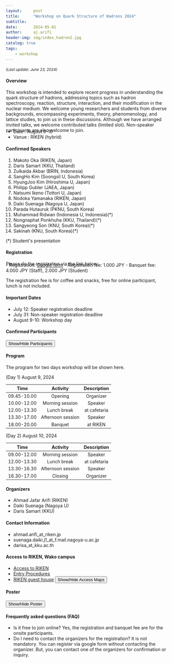 ```yaml
---
layout:     post
title:      "Workshop on Quark Structure of Hadrons 2024"
subtitle:   
date:       2024-05-01
author:     aj.arifi
header-img: img/index_hadron2.jpg
catalog: true
tags:
    - workshop
---
```


<small><i>(Last update: June 23, 2024)</i></small>


#### Overview
This workshop is intended to explore recent progress in understanding the quark structure of
hadrons, addressing topics such as hadron spectroscopy, reaction, structure, interaction, and
their modification in the nuclear medium. We welcome young researchers and students from
diverse backgrounds, encompassing experiments, theory, phenomenology, and lattice studies,
to join us in these discussions. Although we have arranged invited talks, we welcome contributed talks (limited slot).
Non-speaker participants are also welcome to join.
<p style="margin-bottom: -0.7cm;"></p>

- Date : August 9-10
- Vanue : RIKEN (hybrid)

#### Confirmed Speakers
1. Makoto Oka (RIKEN, Japan)
2. Daris Samart (KKU, Thailand)
3. Zulkaida Akbar (BRIN, Indonesia)
4. SangHo Kim (Soongsil U, South Korea)
5. HyungJoo Kim (Hiroshima U, Japan)
6. Philipp Gubler (JAEA, Japan)
7. Natsumi Ikeno (Tottori U, Japan)
8. Nodoka Yamanaka (RIKEN, Japan)
9. Daiki Suenaga (Nagoya U, Japan)
10. Parada Hutauruk (PKNU, South Korea)
11. Muhammad Ridwan (Indonesia U, Indonesia)(*)
12. Nongnaphat Ponkhuha (KKU, Thailand)(*)
13. Sangyeong Son (KNU, South Korea)(*)
14. Sakinah (KNU, South Korea)(*)

(*) Student's presentation

#### Registration
Please do the registration via the link below:
<p style="margin-bottom: -0.7cm;"></p>
- Registration: <a href="https://bit.ly/quarkhadron2024">Google form</a>
- Registration fee: 1.000 JPY 
- Banquet fee: 4.000 JPY (Staff), 2.000 JPY (Student)

The registration fee is for coffee and snacks, free for online participant, lunch is not included.

#### Important Dates
- July 12: Speaker registration deadline
- July 31: Non-speaker registration deadline
- August 9-10: Workshop day

#### Confirmed Participants

<button onclick="toggleParticipants()">Show/Hide Participants</button>

<div id="participants" class="participants" style="display:none;">
    <h5>Onsite</h5>
    <ol>
        <li>Makoto Oka (RIKEN, Japan)</li>
        <li>Ahmad Jafar Arifi (RIKEN, Japan)</li>
        <li>Chindanai Bubpatate (KKU, Thailand)</li>
        <li>Daiki Suenaga (Nagoya U, Japan)</li>
        <li>Daris Samart (KKU, Thailand)</li>
        <li>HyungJoo Kim (Hiroshima U, Japan)</li>
        <li>Muhammad Ridwan (Indonesia U, Indonesia)</li>
        <li>Nantana Monkata (KKU, Thailand)</li>
        <li>Natsumi Ikeno (Tottori U, Japan)</li>
        <li>Nodoka Yamanaka (RIKEN, Japan)</li>
        <li>Nongnaphat Ponkhuha (KKU, Thailand)</li>
        <li>Philipp Gubler (JAEA, Japan)</li>
        <li>Sakinah (KNU, South Korea)</li>
        <li>Sangyeong Son (KNU, South Korea)</li>
        <li>Zulkaida Akbar (BRIN, Indonesia)</li>
    </ol>

    <h5>Online</h5>
    <ol>
        <li>Ampuku Shota (Nagoya U, Japan)</li>
        <li>Apriadi Salim Adam (BRIN, Indonesia)</li>
        <li>Muhammad Raihannafi Fadhel (UGM, Indonesia)</li>
        <li>Nakamura (RCNP, Japan)</li>
        <li>Nauval Safa Ardhany (UGM, Indonesia)</li>
        <li>Parada Hutauruk (PKNU, South Korea)</li>
        <li>SangHo Kim (Soongsil U, South Korea)</li>
    </ol>
</div>


<script>
    function toggleParticipants() {
        const participantsDiv = document.getElementById('participants');
        if (participantsDiv.style.display === 'none') {
            participantsDiv.style.display = 'block';
        } else {
            participantsDiv.style.display = 'none';
        }
    }
</script>

#### Program
The program for two days workshop will be shown here. 

(Day 1) August 9, 2024

| Time         | Activity   | Description   |
| :---:        | :---:      | :---:         |
| 09.45-10.00  | Opening  |   Organizer     |
| 10.00-12.00  | Morning session |  Speaker  |
| 12.00-13.30  | Lunch break  |  at cafetaria    |
| 13.30-17.00  | Afternoon session| Speaker |
| 18.00-20.00  | Banquet    |   at RIKEN     |

(Day 2) August 10, 2024

| Time         | Activity    | Description        |
| :---:        | :---:       | :---:              |
| 09.00-12.00  | Morning session  |  Speaker  |
| 12.00-13.30  | Lunch break  |  at cafetaria      |
| 13.30-16.30  | Afternoon session | Speaker  |
| 16.30-17.00  | Closing   |    Organizer    |

#### Organizers
- Ahmad Jafar Arifi (RIKEN)
- Daiki Suenaga (Nagoya U)
- Daris Samart (KKU)

#### Contact Information
- ahmad.arifi_at_riken.jp
- suenaga.daiki.j1_at_f.mail.nagoya-u.ac.jp
- darisa_at_kku.ac.th

#### Access to RIKEN, Wako campus
* [Access to RIKEN](https://www.riken.jp/en/access/wako-map/#campus_map)
* [Entry Procedures](https://www.riken.jp/en/access/procedure/)
* [RIKEN guest house](https://wiss.riken.jp/housing_oncampus_rates.html)
    <button onclick="toggleMaps()">Show/Hide Access Maps</button>
    
<div id="mapsDiv" style="display:none;">
    Wako Area Map
    <img src="https://www.riken.jp/medialibrary/riken/access/wako-map/map_wako_en_01_w900pixel.jpg" alt="Wako Area Map">

    Wako Station to RIKEN Map
    <img src="https://www.riken.jp/medialibrary/riken/access/wako-map/map_wako_en_03.jpg" alt="Wako Station to RIKEN Map">

    RIKEN Wako Campus Map
    <img src="https://www.riken.jp/medialibrary/riken/access/wako-map/campus_en_210401_w900.jpg" alt="RIKEN Wako Campus Map">
</div>

<script>
    function toggleMaps() {
        const mapsDiv = document.getElementById('mapsDiv');
        if (mapsDiv.style.display === 'none') {
            mapsDiv.style.display = 'block';
        } else {
            mapsDiv.style.display = 'none';
        }
    }
</script>
    
#### Poster

<button onclick="togglePoster()">Show/Hide Poster</button>

<div id="posterDiv" style="display:none;">
    <img src="/img/poster1.jpeg" alt="Poster">
</div>

<script>
    function togglePoster() {
        const posterDiv = document.getElementById('posterDiv');
        if (posterDiv.style.display === 'none') {
            posterDiv.style.display = 'block';
        } else {
            posterDiv.style.display = 'none';
        }
    }
</script>

#### Frequently asked questions (FAQ)

- Is it free to join online? Yes, the registration and banquet fee are for the onsite participants.
- Do I need to contact the organizers for the registration? It is not mandatory. You can register via google form without contacting the organizer. But, you can contact one of the organizers for confirmation or inquiry.
